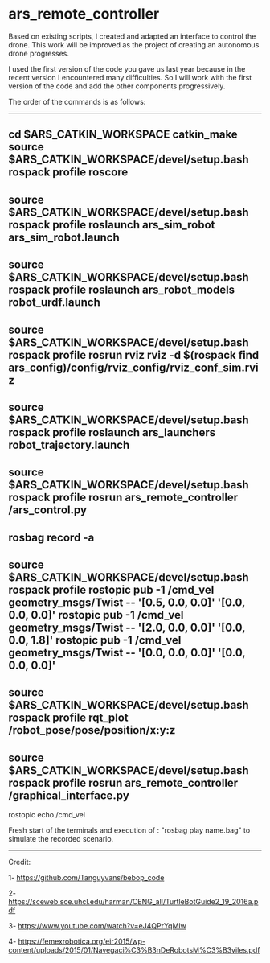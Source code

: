 # ars_remote_controller

Based on existing scripts, I created and adapted an interface to control the drone. This work will be improved as the project of creating an autonomous drone progresses. 

I used the first version of the code you gave us last year because in the recent version I encountered many difficulties. So I will work with the first version of the code and add the other components progressively. 

The order of the commands is as follows:

---------------------------------------------------------------------------------------
cd $ARS_CATKIN_WORKSPACE
catkin_make
source $ARS_CATKIN_WORKSPACE/devel/setup.bash
rospack profile
roscore
---------------------------------------------------------------------------------------
source $ARS_CATKIN_WORKSPACE/devel/setup.bash
rospack profile
roslaunch ars_sim_robot ars_sim_robot.launch
---------------------------------------------------------------------------------------
source $ARS_CATKIN_WORKSPACE/devel/setup.bash
rospack profile
roslaunch ars_robot_models robot_urdf.launch               
---------------------------------------------------------------------------------------
source $ARS_CATKIN_WORKSPACE/devel/setup.bash
rospack profile
rosrun rviz rviz -d $(rospack find ars_config)/config/rviz_config/rviz_conf_sim.rviz
---------------------------------------------------------------------------------------
source $ARS_CATKIN_WORKSPACE/devel/setup.bash
rospack profile
roslaunch ars_launchers robot_trajectory.launch
---------------------------------------------------------------------------------------
source $ARS_CATKIN_WORKSPACE/devel/setup.bash
rospack profile
rosrun ars_remote_controller /ars_control.py
---------------------------------------------------------------------------------------
rosbag record -a
---------------------------------------------------------------------------------------
source $ARS_CATKIN_WORKSPACE/devel/setup.bash
rospack profile
rostopic pub -1 /cmd_vel geometry_msgs/Twist -- '[0.5, 0.0, 0.0]' '[0.0, 0.0, 0.0]'
rostopic pub -1 /cmd_vel geometry_msgs/Twist -- '[2.0, 0.0, 0.0]' '[0.0, 0.0, 1.8]'
rostopic pub -1 /cmd_vel geometry_msgs/Twist -- '[0.0, 0.0, 0.0]' '[0.0, 0.0, 0.0]'
---------------------------------------------------------------------------------------
source $ARS_CATKIN_WORKSPACE/devel/setup.bash
rospack profile
rqt_plot /robot_pose/pose/position/x:y:z 
----------------------------------------------------------------------------------------
source $ARS_CATKIN_WORKSPACE/devel/setup.bash
rospack profile
rosrun ars_remote_controller /graphical_interface.py
----------------------------------------------------------------------------------------
rostopic echo /cmd_vel

Fresh start of the terminals and execution of : "rosbag play name.bag" to simulate the recorded scenario.

----------------------------------------------------------------------------------------

Credit: 

1- https://github.com/Tanguyvans/bebop_code 

2- https://sceweb.sce.uhcl.edu/harman/CENG_all/TurtleBotGuide2_19_2016a.pdf

3- https://www.youtube.com/watch?v=eJ4QPrYqMlw

4- https://femexrobotica.org/eir2015/wp-content/uploads/2015/01/Navegaci%C3%B3nDeRobotsM%C3%B3viles.pdf 
